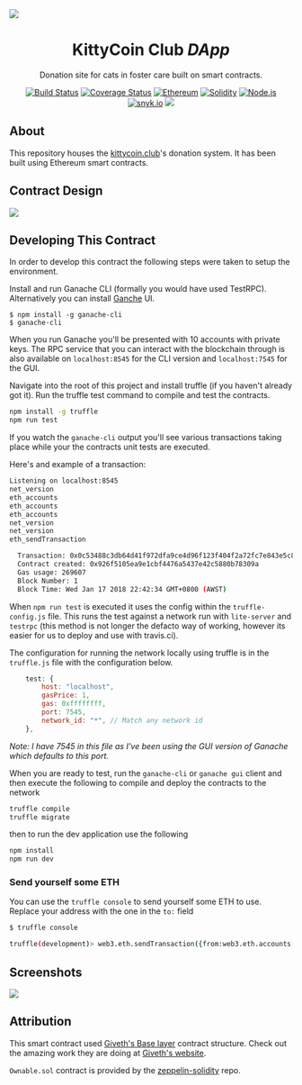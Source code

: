 <img src="https://raw.github.com/fluffycatware/kittycoin-club/master/img/project-banner.png" data-canonical-src="https://raw.github.com/fluffycatware/kittycoin-club/master/img/project-banner.png" align="center"/>

<div align = "center">
    <h1>KittyCoin Club <em>DApp</em></h1>
    <p>Donation site for cats in foster care built on smart contracts.</p>
    <a href="https://travis-ci.org/fluffycatware/kittycoin-club" target="_blank"><img src="https://travis-ci.org/fluffycatware/kittycoin-club.svg?branch=master" alt="Build Status"></a>
    <a href='https://coveralls.io/github/fluffycatware/kittycoin-club'><img src='https://coveralls.io/repos/github/fluffycatware/kittycoin-club/badge.svg' alt='Coverage Status' /></a>
    <a href="https://www.ethereum.org/" target="_blank"><img src="https://img.shields.io/badge/Ethereum-ETH-blue.svg" alt="Ethereum"></a>
    <a href="https://solidity.readthedocs.io" target="_blank"><img src="https://img.shields.io/badge/Solidity-%5E0.4.18-blue.svg" alt="Solidity"></a>
    <a href="https://nodejs.org/" target="_blank"><img src="https://img.shields.io/badge/Node.js-%5E9.2.0-blue.svg" alt="Node.js"></a>
    <a href="https://snyk.io/test/github/fluffycatware/kittycoin-club.git" target="_blank"><img src="https://snyk.io/test/github/fluffycatware/kittycoin-club.git/badge.svg" alt="snyk.io"></a>
    <a href="https://codeclimate.com/github/fluffycatware/kittycoin-club/maintainability"><img src="https://api.codeclimate.com/v1/badges/8637d69c2bd4bf1702a6/maintainability" /></a>
</div>

## About

This repository houses the [kittycoin.club](https://kittycoin.club)'s donation system. It has been built using Ethereum smart contracts.

## Contract Design

<img src="https://raw.github.com/fluffycatware/kittycoin-club/master/img/KittyCoinClub-design.png" data-canonical-src="https://raw.github.com/fluffycatware/kittycoin-club/master/img/KittyCoinClub-design.png" align="center"/>

## Developing This Contract

In order to develop this contract the following steps were taken to setup the environment.

Install and run Ganache CLI (formally you would have used TestRPC). Alternatively you can install [Ganche](http://truffleframework.com/ganache/) UI.

```
$ npm install -g ganache-cli
$ ganache-cli
```

When you run Ganache you'll be presented with 10 accounts with private keys. The RPC service that you can interact with the blockchain through is also available on `localhost:8545` for the CLI version and `localhost:7545` for the GUI.

Navigate into the root of this project and install truffle (if you haven't already got it). Run the truffle test command to compile and test the contracts.

```bash
npm install -g truffle
npm run test
```

If you watch the `ganache-cli` output you'll see various transactions taking place while your the contracts unit tests are executed.

Here's and example of a transaction:

```bash
Listening on localhost:8545
net_version
eth_accounts
eth_accounts
eth_accounts
net_version
net_version
eth_sendTransaction

  Transaction: 0x0c53488c3db64d41f972dfa9ce4d96f123f404f2a72fc7e843e5c8265b34c8ee
  Contract created: 0x926f5105ea9e1cbf4476a5437e42c5880b78309a
  Gas usage: 269607
  Block Number: 1
  Block Time: Wed Jan 17 2018 22:42:34 GMT+0800 (AWST)
```

When `npm run test` is executed it uses the config within the `truffle-config.js` file. This runs the test against a network run with `lite-server` and `testrpc` (this method is not longer the defacto way of working, however its easier for us to deploy and use with travis.ci).

The configuration for running the network locally using truffle is in the `truffle.js` file with the configuration below.

```javascript
    test: {
        host: "localhost",
        gasPrice: 1,
        gas: 0xffffffff,
        port: 7545,
        network_id: "*", // Match any network id
    },
```

*Note: I have 7545 in this file as I've been using the GUI version of Ganache which defaults to this port.*

When you are ready to test, run the `ganache-cli` or `ganache gui` client and then execute the following to compile and deploy the contracts to the network

```bash
truffle compile
truffle migrate
```

then to run the dev application use the following

```bash
npm install
npm run dev
```

### Send yourself some ETH

You can use the `truffle console` to send yourself some ETH to use. Replace your address with the one in the `to:` field

```bash
$ truffle console

truffle(development)> web3.eth.sendTransaction({from:web3.eth.accounts[0], to:'0xb39274C9887d314Ba65dA9929f3d0E94893570A7', value: web3.toWei(20, "ether")})
```

## Screenshots

<img src="https://raw.github.com/fluffycatware/kittycoin-club/master/img/project-dashboard.png" data-canonical-src="https://raw.github.com/fluffycatware/kittycoin-club/master/img/project-dashboard.png" align="center"/>

## Attribution

This smart contract used [Giveth's Base layer](https://github.com/Giveth/common-contract-deps) contract structure. Check out the amazing work they are doing at [Giveth's website](https://github.com/Giveth/website).

`Ownable.sol` contract is provided by the [zeppelin-solidity](https://github.com/OpenZeppelin/zeppelin-solidity) repo.

